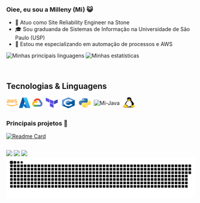 ### Oiee, eu sou a Milleny (Mi) 😺
- 💚 Atuo como Site Reliability Engineer na Stone
- 🎓 Sou graduanda de Sistemas de Informação na Universidade de São Paulo (USP) 
- 🌱 Estou me especializando em automação de processos e AWS

![Minhas principais linguagens](https://github-readme-stats.vercel.app/api/top-langs/?username=micdasx&layout=compact&hide_border=true&langs_count=10&theme=radical&custom_title=Minhas%20principais%20linguagens)
![Minhas estatísticas](https://github-readme-stats.vercel.app/api?username=micdasx&show_icons=true&theme=radical&rank_icon=github&hide_border=true&hide_title=true&include_all_commits=true&count_private=true&disable_animations=false)

<div style="display: inline_block"><br>
  <h2>Tecnologias & Linguagens</h2>
  <img align="center" alt="Mi-AWS" height="30" src="https://github.com/devicons/devicon/blob/v2.16.0/icons/amazonwebservices/amazonwebservices-plain-wordmark.svg">
  <img align="center" alt="Mi-Azure" height="30" src="https://github.com/devicons/devicon/blob/v2.16.0/icons/azure/azure-original.svg">
  <img align="center" alt="Mi-GCP" height="30" src="https://github.com/devicons/devicon/blob/6910f0503efdd315c8f9b858234310c06e04d9c0/icons/googlecloud/googlecloud-original.svg">
  <img align="center" alt="Mi-Terraform" height="30" width="40" src="https://github.com/devicons/devicon/blob/6910f0503efdd315c8f9b858234310c06e04d9c0/icons/terraform/terraform-original.svg">
  <img align="center" alt="Mi-CSS" height="30" width="40" src="https://raw.githubusercontent.com/devicons/devicon/master/icons/c/c-original.svg">
  <img align="center" alt="Mi-Python" height="30" width="40" src="https://raw.githubusercontent.com/devicons/devicon/master/icons/python/python-original.svg">
  <img align="center" alt="Mi-Java" height="30" width="40" src="https://cdn.jsdelivr.net/gh/devicons/devicon/icons/java/java-original.svg">
  <img align="center" alt="Mi-Linux" height="30" width="40" src="https://github.com/devicons/devicon/blob/6910f0503efdd315c8f9b858234310c06e04d9c0/icons/linux/linux-original.svg">
</div>

## 

### Principais projetos 🚀
          
[![Readme Card](https://github-readme-stats.vercel.app/api/pin/?username=micdasx&repo=pong&show_icons=true&theme=radical)](https://github.com/anuraghazra/github-readme-stats)

##

<div>
 <a href="mailto:milleny@usp.br" target="_blank"><img src="https://img.shields.io/badge/-Gmail-%23333?style=for-the-badge&logo=gmail&logoColor=white" target="_blank"></a>
 <a href="https://www.linkedin.com/in/micdas/" target="_blank"><img src="https://img.shields.io/badge/LinkedIn-0077B5?style=for-the-badge&logo=linkedin&logoColor=white" target="_blank"></a>
 <a href="https://open.spotify.com/user/21oc3boj3ktmx7effdpiiunbi" target="_blank"><img src="https://img.shields.io/badge/Spotify-1ED760?&style=for-the-badge&logo=spotify&logoColor=white" target="_blank"></a>
</div>

<picture>
  <source media="(prefers-color-scheme: dark)" srcset="https://raw.githubusercontent.com/micdasx/micdasx/output/github-contribution-grid-snake-dark.svg">
  <source media="(prefers-color-scheme: light)" srcset="https://raw.githubusercontent.com/micdasx/micdasx/output/github-contribution-grid-snake.svg">
  <img alt="github contribution grid snake animation" src="https://raw.githubusercontent.com/micdasx/micdasx/output/github-contribution-grid-snake.svg">
</picture>

